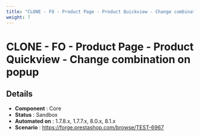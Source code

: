 ```yaml
---
title: "CLONE - FO - Product Page - Product Quickview - Change combination on popup"
weight: 7
---
```


# CLONE - FO - Product Page - Product Quickview - Change combination on popup
## Details
* **Component** : Core
* **Status** : Sandbox
* **Automated on** : 1.7.8.x, 1.7.7.x, 8.0.x, 8.1.x
* **Scenario** : https://forge.prestashop.com/browse/TEST-6967

